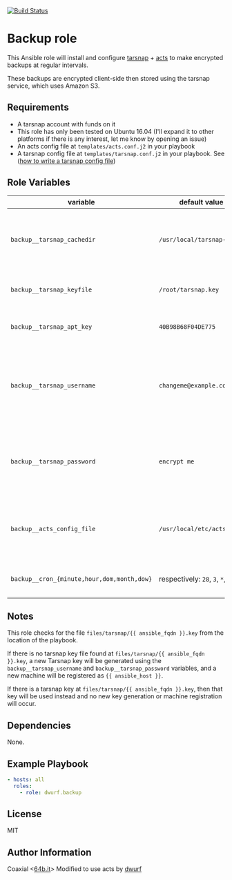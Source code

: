 [![Build Status](https://travis-ci.org/dwurf/ansible-role-backup.svg?branch=master)](https://travis-ci.org/dwurf/ansible-role-backup)

Backup role
===========

This Ansible role will install and configure [tarsnap](https://tarsnap.com) + 
[acts](https://github.com/alexjurkiewicz/acts) to make encrypted backups at 
regular intervals.

These backups are encrypted client-side then stored using the tarsnap service, 
which uses Amazon S3.

Requirements
------------

- A tarsnap account with funds on it
- This role has only been tested on Ubuntu 16.04 (I'll expand it to other
  platforms if there is any interest, let me know by opening an issue)
- An acts config file at `templates/acts.conf.j2` in your playbook
- A tarsnap config file at `templates/tarsnap.conf.j2` in your playbook. 
  See ([how to write a tarsnap config file](https://www.tarsnap.com/man-tarsnap.conf.5.html))

Role Variables
--------------

variable | default value | purpose
--- | --- | ---
`backup__tarsnap_cachedir` | `/usr/local/tarsnap-cache` | Sets the directory tarsnap will use to cache backups (cf. [tarsnap.conf man page](https://www.tarsnap.com/man-tarsnap.conf.5.html)
`backup__tarsnap_keyfile` | `/root/tarsnap.key` | Sets the path where the tarsnap key will be saved
`backup__tarsnap_apt_key` | `40B98B68F04DE775` | ID for the key used to sign the tarsnap package
`backup__tarsnap_username` | `changeme@example.com` | Username for tarsnap.com (only required if you want to generate a new tarsnap key)
`backup__tarsnap_password` | `encrypt me` | Password for tarsnap.com (only required if you want to generate a new tarsnap key)
`backup__acts_config_file` | `/usr/local/etc/acts.conf` | Sets the path where the acts jobs configuration will be saved on the target host
`backup__cron_{minute,hour,dom,month,dow}` | respectively: `28`, `3`, `*`, `*`, `*` | Interval at which to run tarsnap for backups

Notes
-----

This role checks for the file `files/tarsnap/{{ ansible_fqdn }}.key` from the location of the playbook.

If there is no tarsnap key file found at `files/tarsnap/{{ ansible_fqdn }}.key`, a
new Tarsnap key will be generated using the `backup__tarsnap_username` and
`backup__tarsnap_password` variables, and a new machine will be registered as
`{{ ansible_host }}`.

If there is a tarsnap key at `files/tarsnap/{{ ansible_fqdn }}.key`, then that key
will be used instead and no new key generation or machine registration will
occur.


Dependencies
------------

None.

Example Playbook
----------------

```yaml
- hosts: all
  roles:
    - role: dwurf.backup
```

License
-------

MIT

Author Information
------------------

Coaxial <[64b.it](https://64b.it)>
Modified to use acts by [dwurf](https://github.com/dwurf/)

